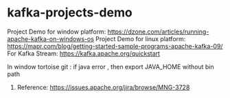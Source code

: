 # kafka-projects-demo
Project Demo for window platform: https://dzone.com/articles/running-apache-kafka-on-windows-os
Project Demo for linux platform: https://mapr.com/blog/getting-started-sample-programs-apache-kafka-09/
For Kafka Stream: https://kafka.apache.org/quickstart

In window tortoise git : if java error , then export JAVA_HOME without bin path
1. Reference: https://issues.apache.org/jira/browse/MNG-3728
